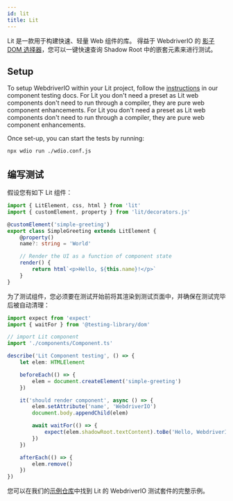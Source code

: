 ```yaml
---
id: lit
title: Lit
---
```


Lit 是一款用于构建快速、轻量 Web 组件的库。 得益于 WebdriverIO 的 [影子 DOM 选择器](/docs/selectors#deep-selectors)，您可以一键快速查询 Shadow Root 中的嵌套元素来进行测试。

## Setup

To setup WebdriverIO within your Lit project, follow the [instructions](/docs/component-testing#set-up) in our component testing docs. For Lit you don't need a preset as Lit web components don't need to run through a compiler, they are pure web component enhancements. For Lit you don't need a preset as Lit web components don't need to run through a compiler, they are pure web component enhancements.

Once set-up, you can start the tests by running:

```sh
npx wdio run ./wdio.conf.js
```

## 编写测试

假设您有如下 Lit 组件：

```ts title="./components/Component.ts"
import { LitElement, css, html } from 'lit'
import { customElement, property } from 'lit/decorators.js'

@customElement('simple-greeting')
export class SimpleGreeting extends LitElement {
    @property()
    name?: string = 'World'

    // Render the UI as a function of component state
    render() {
        return html`<p>Hello, ${this.name}!</p>`
    }
}
```

为了测试组件，您必须要在测试开始前将其渲染到测试页面中，并确保在测试完毕后被自动清理：

```ts title="lit.test.js"
import expect from 'expect'
import { waitFor } from '@testing-library/dom'

// import Lit component
import './components/Component.ts'

describe('Lit Component testing', () => {
    let elem: HTMLElement

    beforeEach(() => {
        elem = document.createElement('simple-greeting')
    })

    it('should render component', async () => {
        elem.setAttribute('name', 'WebdriverIO')
        document.body.appendChild(elem)

        await waitFor(() => {
            expect(elem.shadowRoot.textContent).toBe('Hello, WebdriverIO!')
        })
    })

    afterEach(() => {
        elem.remove()
    })
})
```

您可以在我们的[示例仓库](https://github.com/webdriverio/component-testing-examples/tree/main/lit-typescript-vite)中找到 Lit 的 WebdriverIO 测试套件的完整示例。
